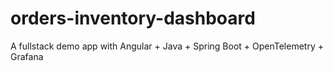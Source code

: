 # orders-inventory-dashboard
A fullstack demo app with Angular + Java + Spring Boot + OpenTelemetry + Grafana

